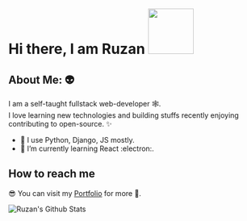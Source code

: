 # Hi there, I am Ruzan <img src="https://i.pinimg.com/originals/ca/d7/40/cad7401aaaf15e234a0461e02b51f74c.gif" height="90" width="90">

## About Me: :alien:
I am a self-taught fullstack web-developer :spider_web:. </br>
I love learning new technologies and building stuffs recently enjoying contributing to open-source. :sparkles: </br>

- :rocket: I use Python, Django, JS mostly.
- :dart: I’m currently learning React :electron:.

## How to reach me
:sunglasses: You can visit my [Portfolio](https://rujantandukar.com.np/) for more :handshake:.</br>

![Ruzan's Github Stats](https://github-readme-stats.vercel.app/api?username=ruzzan&count_private=true&show_icons=true&theme=dark)

